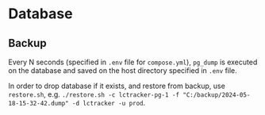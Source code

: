 # Database
## Backup

Every N seconds (specified in `.env` file for `compose.yml`), `pg_dump` is executed on the database
and saved on the host directory specified in `.env` file.

In order to drop database if it exists, and restore from backup, use `restore.sh`, 
e.g. `./restore.sh -c lctracker-pg-1 -f "C:/backup/2024-05-18-15-32-42.dump" -d lctracker -u prod`.